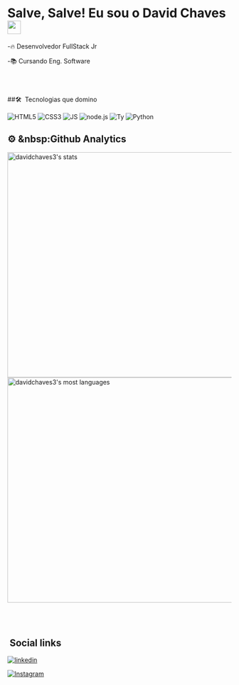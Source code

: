 <h1>Salve, Salve! Eu sou o David Chaves <img 
src= "https://raw.githubusercontent.com/kaueMarques/kaueMarques/master/hi.gif" width="30px"></h1> 

-🔥 Desenvolvedor FullStack Jr

-📚 Cursando Eng. Software


<br><br>

##🛠 &nbsp;Tecnologias que domino

<img align="center" alt="HTML5" 
src="https://img.shields.io/badge/HTML5-E34F26?style=for-the-badge&logo=html5&logoColor=white">
<img align="center" alt="CSS3" 
src="https://img.shields.io/badge/CSS3-1572B6?style=for-the-badge&logo=css3&logoColor=white">
<img align="center" alt="JS" 
src="https://img.shields.io/badge/JavaScript-F7DF1E?style=for-the-badge&logo=javascript&logoColor=black">
<img align="center" alt="node.js" 
src="https://img.shields.io/badge/Node.js-43853D?style=for-the-badge&logo=node.js&logoColor=white">
<img align="center" alt="Ty" 
src="https://img.shields.io/badge/TypeScript-007ACC?style=for-the-badge&logo=typescript&logoColor=white">
<img align="center" alt="Python" 
src="https://img.shields.io/badge/Python-14354C?style=for-the-badge&logo=python&logoColor=white">

## ⚙ &nbsp:Github Analytics

<p align="left">
<img width="505em" src="https://github-readme-stats.vercel.app/api?username=davidchaves3&theme=blue-green&show_icons=true" alt="davidchaves3's stats"/>

<img width="505em" src="https://github-readme-stats.vercel.app/api/top-langs/?username=davidchaves3&layout=compact&theme=blue-green" alt="davidchaves3's most languages"/>
<p>

<br><br>

## &nbsp;Social links
[![linkedin](https://img.shields.io/badge/LinkedIn-0077B5?style=for-the-badge&logo=linkedin&logoColor=white)](https://www.linkedin.com/in/david-almeida-chaves-2a8474246)


[![Instagram](https://img.shields.io/badge/Instagram-E4405F?style=for-the-badge&logo=instagram&logoColor=white)](https://www.instagram.com/davidc.chaves/)

